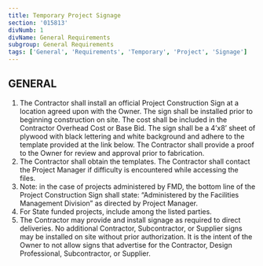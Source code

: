 ```yaml
---
title: Temporary Project Signage
section: '015813'
divNumb: 1
divName: General Requirements
subgroup: General Requirements
tags: ['General', 'Requirements', 'Temporary', 'Project', 'Signage']
---
```


## GENERAL

1. The Contractor shall install an official Project Construction Sign at a location agreed upon with the Owner. The sign shall be installed prior to beginning construction on site. The cost shall be included in the Contractor Overhead Cost or Base Bid. The sign shall be a 4’x8’ sheet of plywood with black lettering and white background and adhere to the template provided at the link below. The Contractor shall provide a proof to the Owner for review and approval prior to fabrication.
2. The Contractor shall obtain the templates. The Contractor shall contact the Project Manager if difficulty is encountered while accessing the files.
  1. Note: in the case of projects administered by FMD, the bottom line of the Project Construction Sign shall state: “Administered by the Facilities Management Division” as directed by Project Manager.
  2. For State funded projects, include among the listed parties.
3. The Contractor may provide and install signage as required to direct deliveries. No additional Contractor, Subcontractor, or Supplier signs may be installed on site without prior authorization. It is the intent of the Owner to not allow signs that advertise for the Contractor, Design Professional, Subcontractor, or Supplier.
